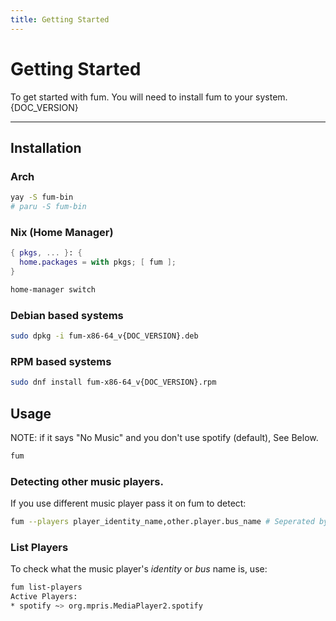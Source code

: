 ```yaml
---
title: Getting Started
---
```


# Getting Started

To get started with fum. You will need to install fum to your system. {DOC_VERSION}

---

## Installation

### Arch

```bash
yay -S fum-bin
# paru -S fum-bin
```

### Nix (Home Manager)

```nix
{ pkgs, ... }: {
  home.packages = with pkgs; [ fum ];
}
```

```bash
home-manager switch
```

### Debian based systems

```bash
sudo dpkg -i fum-x86-64_v{DOC_VERSION}.deb
```

### RPM based systems

```bash
sudo dnf install fum-x86-64_v{DOC_VERSION}.rpm
```

## Usage

NOTE: if it says "No Music" and you don't use spotify (default), See Below.

```bash
fum
```

### Detecting other music players.

If you use different music player pass it on fum to detect:

```bash
fum --players player_identity_name,other.player.bus_name # Seperated by comma and can use identity name or bus name.
```

### List Players

To check what the music player's *identity* or *bus* name is, use:

```bash
fum list-players
Active Players:
* spotify ~> org.mpris.MediaPlayer2.spotify
```

